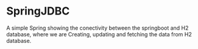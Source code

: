 # SpringJDBC

A simple Spring showing the conectivity between the springboot and H2 database, where we are Creating, updating and fetching the data from H2 database.
